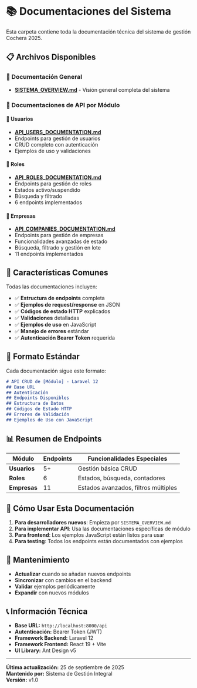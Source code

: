 # 📚 Documentaciones del Sistema

Esta carpeta contiene toda la documentación técnica del sistema de gestión Cochera 2025.

## 📋 Archivos Disponibles

### 🎯 Documentación General
- **[SISTEMA_OVERVIEW.md](./SISTEMA_OVERVIEW.md)** - Visión general completa del sistema

### 📖 Documentaciones de API por Módulo

#### 👥 Usuarios
- **[API_USERS_DOCUMENTATION.md](./API_USERS_DOCUMENTATION.md)**
- Endpoints para gestión de usuarios
- CRUD completo con autenticación
- Ejemplos de uso y validaciones

#### 🔐 Roles  
- **[API_ROLES_DOCUMENTATION.md](./API_ROLES_DOCUMENTATION.md)**
- Endpoints para gestión de roles
- Estados activo/suspendido
- Búsqueda y filtrado
- 6 endpoints implementados

#### 🏢 Empresas
- **[API_COMPANIES_DOCUMENTATION.md](./API_COMPANIES_DOCUMENTATION.md)**
- Endpoints para gestión de empresas
- Funcionalidades avanzadas de estado
- Búsqueda, filtrado y gestión en lote
- 11 endpoints implementados

## 🚀 Características Comunes

Todas las documentaciones incluyen:

- ✅ **Estructura de endpoints** completa
- ✅ **Ejemplos de request/response** en JSON
- ✅ **Códigos de estado HTTP** explicados
- ✅ **Validaciones** detalladas
- ✅ **Ejemplos de uso** en JavaScript
- ✅ **Manejo de errores** estándar
- ✅ **Autenticación Bearer Token** requerida

## 🔧 Formato Estándar

Cada documentación sigue este formato:

```markdown
# API CRUD de [Módulo] - Laravel 12
## Base URL
## Autenticación  
## Endpoints Disponibles
## Estructura de Datos
## Códigos de Estado HTTP
## Errores de Validación
## Ejemplos de Uso con JavaScript
```

## 📊 Resumen de Endpoints

| Módulo | Endpoints | Funcionalidades Especiales |
|--------|-----------|---------------------------|
| **Usuarios** | 5+ | Gestión básica CRUD |
| **Roles** | 6 | Estados, búsqueda, contadores |
| **Empresas** | 11 | Estados avanzados, filtros múltiples |

## 🎯 Cómo Usar Esta Documentación

1. **Para desarrolladores nuevos**: Empieza por `SISTEMA_OVERVIEW.md`
2. **Para implementar API**: Usa las documentaciones específicas de módulo
3. **Para frontend**: Los ejemplos JavaScript están listos para usar
4. **Para testing**: Todos los endpoints están documentados con ejemplos

## 🔄 Mantenimiento

- **Actualizar** cuando se añadan nuevos endpoints
- **Sincronizar** con cambios en el backend
- **Validar** ejemplos periódicamente
- **Expandir** con nuevos módulos

## 📞 Información Técnica

- **Base URL:** `http://localhost:8000/api`
- **Autenticación:** Bearer Token (JWT)
- **Framework Backend:** Laravel 12
- **Framework Frontend:** React 19 + Vite
- **UI Library:** Ant Design v5

---

**Última actualización:** 25 de septiembre de 2025  
**Mantenido por:** Sistema de Gestión Integral  
**Versión:** v1.0